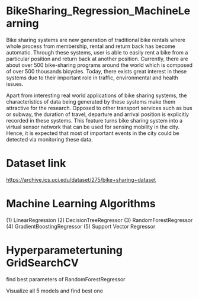 # BikeSharing_Regression_MachineLearning
Bike sharing systems are new generation of traditional bike rentals where whole process from membership, rental and return back has become automatic. Through these systems, user is able to easily rent a bike from a particular position and return back at another position. Currently, there are about over 500 bike-sharing programs around the world which is composed of over 500 thousands bicycles. Today, there exists great interest in these systems due to their important role in traffic, environmental and health issues.

Apart from interesting real world applications of bike sharing systems, the characteristics of data being generated by these systems make them attractive for the research. Opposed to other transport services such as bus or subway, the duration of travel, departure and arrival position is explicitly recorded in these systems. This feature turns bike sharing system into a virtual sensor network that can be used for sensing mobility in the city. Hence, it is expected that most of important events in the city could be detected via monitoring these data.

# Dataset link
https://archive.ics.uci.edu/dataset/275/bike+sharing+dataset

# Machine Learning Algorithms
(1) LinearRegression
(2) DecisionTreeRegressor
(3) RandomForestRegressor
(4) GradientBoostingRegressor
(5) Support Vector Regressor 

# Hyperparametertuning GridSearchCV
find best parameters of RandomForestRegressor 

Visualize all 5 models and find best one
